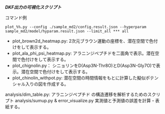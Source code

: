 ***DKF出力の可視化スクリプト***

コマンド例
```
plot_%%.py --config ./sample_md2/config.result.json --hyperparam sample_md2/model/hyparam.result.json --limit_all *** all
```

- plot_brown2d_heatmap.py: 2次元ブラウン運動の座標を、潜在空間で色付けをして表示する。
- plot_ala_phi_psi_heatmap.py: アラニンジペプチドを二面角で表示。潜在空間で色付けをして表示する。
- plot_chignolin.py： シニョリンをD(Asp3N-Thr8O)とD(Asp3N-Gly7O)で表示。潜在空間で色付けをして表示する。
- plot_chinolin_withpot.py: 潜在空間の時間情報をもとに計算した擬似ポテンシャル入りの図を作成する。

analysis/dim_table.py: アラニンジペプチド の構造遷移を解析するためのスクリプト
analysis/sumup.py & error_visualize.py 実測値と予測値の誤差を計算・表紙する。

